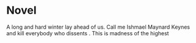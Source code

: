 # Novel
A long and hard winter lay ahead of us. Call me Ishmael Maynard Keynes and kill everybody who dissents . This is madness of the highest 